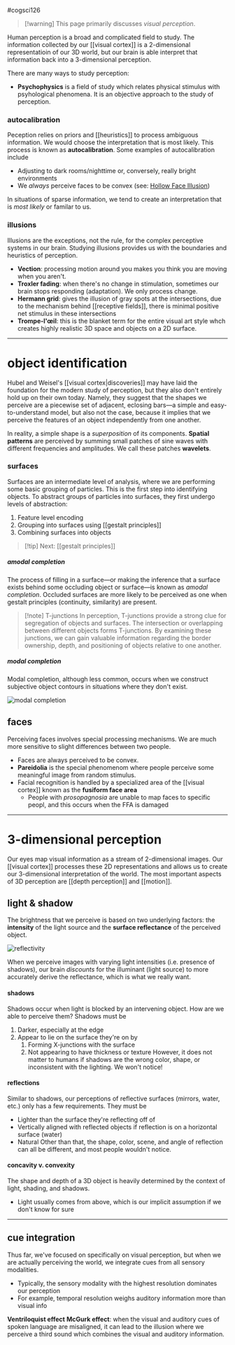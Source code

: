#cogsci126 

>[!warning] This page primarily discusses *visual perception*.

Human perception is a broad and complicated field to study. The information collected by our [[visual cortex]] is a 2-dimensional representatioin of our 3D world, but our brain is able interpret that information back into a 3-dimensional perception. 

There are many ways to study perception:
- **Psychophysics** is a field of study which relates physical stimulus with psyhological phenomena. It is an objective approach to the study of perception.

### autocalibration
Peception relies on priors and [[heuristics]] to process ambiguous information. We would choose the interpretation that is most likely. This process is known as **autocalibration**. Some examples of autocalibration include
- Adjusting to dark rooms/nighttime or, conversely, really bright environments
- We *always* perceive faces to be convex (see: [Hollow Face Illusion](https://en.wikipedia.org/wiki/Hollow-Face_illusion))

In situations of sparse information, we tend to create an interpretation that is *most likely* or familar to us.

### illusions
Illusions are the exceptions, not the rule, for the complex perceptive systems in our brain. Studying illusions provides us with the boundaries and heuristics of perception.
- **Vection**: processing motion around you makes you think you are moving when you aren't. 
- **Troxler fading**: when there's no change in stimulation, sometimes our brain stops responding (adaptation). We only process change.
- **Hermann grid**: gives the illusion of gray spots at the intersections, due to the mechanism behind [[receptive fields]], there is minimal positive net stimulus in these intersections
- **Trompe-l'œil**: this is the blanket term for the entire visual art style whch creates highly realistic 3D space and objects on a 2D surface.

---
# object identification
Hubel and Weisel's [[visual cortex|discoveries]] may have laid the foundation for the modern study of perception, but they also don't entirely hold up on their own today. Namely, they suggest that the shapes we perceive are a piecewise set of adjacent, eclosing bars—a simple and easy-to-understand model, but also not the case, because it implies that we perceive the features of an object independently from one another.

In reality, a simple shape is a *superposition* of its components. **Spatial patterns** are perceived by summing small patches of sine waves with different frequencies and amplitudes. We call these patches **wavelets**.

### surfaces
Surfaces are an intermediate level of analysis, where we are performing some basic grouping of particles. This is the first step into identifying objects. To abstract groups of particles into surfaces, they first undergo levels of abstraction:
1. Feature level encoding
2. Grouping into surfaces using [[gestalt principles]]
3. Combining surfaces into objects

>[!tip] Next: [[gestalt principles]]
##### amodal completion
The process of filling in a surface—or making the inference that a surface exists behind some occluding object or surface—is known as *amodal completion*. Occluded surfaces are more likely to be perceived as one when gestalt principles (continuity, similarity) are present.

>[!note] T-junctions
>In perception, T-junctions provide a strong clue for segregation of objects and surfaces. The intersection or overlapping between different objects forms T-junctions. By examining these junctions, we can gain valuable information regarding the border ownership, depth, and positioning of objects relative to one another.
##### modal completion
Modal completion, although less common, occurs when we construct subjective object contours in situations where they don't exist.


![modal completion](img/modal.jpeg)


## faces
Perceiving faces involves special processing mechanisms. We are much more sensitive to slight differences between two people.
- Faces are always perceived to be convex.
- **Pareidolia** is the special phenomenom where people perceive some meaningful image from random stimulus.
- Facial recognition is handled by a specialized area of the [[visual cortex]] known as the **fusiform face area**
	- People with *prosopagnosia* are unable to map faces to specific peopl, and this occurs when the FFA is damaged

---
# 3-dimensional perception

Our eyes map visual information as a stream of 2-dimensional images. Our [[visual cortex]] processes these 2D representations and allows us to create our 3-dimensional interpretation of the world. The most important aspects of 3D perception are [[depth perception]] and [[motion]].

## light & shadow
The brightness that we perceive is based on two underlying factors: the **intensity** of the light source and the **surface reflectance** of the perceived object.

![reflectivity](img/light.png)

When we perceive images with varying light intensities (i.e. presence of shadows), our brain *discounts* for the illuminant (light source) to more accurately derive the reflectance, which is what we really want.

#### shadows
Shadows occur when light is blocked by an intervening object. How are we able to perceive them? Shadows must be
1. Darker, especially at the edge
2. Appear to lie on the surface they're on by
	1. Forming X-junctions with the surface
	2. Not appearing to have thickness or texture
However, it does not matter to humans if shadows are the wrong color, shape, or inconsistent with the lighting. We won't notice!
#### reflections
Similar to shadows, our perceptions of reflective surfaces (mirrors, water, etc.) only has a few requirements. They must be
- Lighter than the surface they're reflecting off of
- Vertically aligned with reflected objects if reflection is on a horizontal surface (water)
- Natural
Other than that, the shape, color, scene, and angle of reflection can all be different, and most people wouldn't notice.
#### concavity v. convexity
The shape and depth of a 3D object is heavily determined by the context of light, shading, and shadows. 
- Light usually comes from above, which is our implicit assumption if we don't know for sure

---
## cue integration
Thus far, we've focused on specifically on visual perception, but when we are actually perceiving the world, we integrate cues from all sensory modalities.
- Typically, the sensory modality with the highest resolution dominates our perception
- For example, temporal resolution weighs auditory information more than visual info

**Ventriloquist effect**
**McGurk effect**: when the visual and auditory cues of spoken language are misaligned, it can lead to the illusion where we perceive a third sound which combines the visual and auditory information.